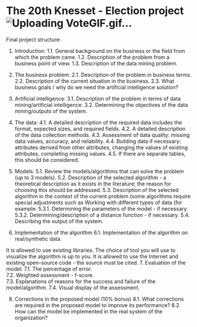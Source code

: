 # The 20th Knesset - Election project ![Uploading VoteGIF.gif…]()

Final project structure:

1. Introduction: 
1.1. General background on the business or the field from which the problem came. 
1.2. Description of the problem from a business point of view. 
1.3. Description of the data mining problem.

2. The business problem:
2.1. Description of the problem in business terms. 
2.2. Description of the current situation in the business. 
2.3. What business goals / why do we need the artificial intelligence solution?

3. Artificial intelligence: 
3.1. Description of the problem in terms of data mining/artificial intelligence. 
3.2. Determining the objectives of the data mining/outputs of the system. 

4. The data: 
4.1. A detailed description of the required data includes the format, expected sizes, and required fields. 
4.2. A detailed description of the data collection methods. 
4.3. Assessment of data quality: missing data values, accuracy, and reliability. 
4.4. Building data if necessary: attributes derived from other attributes, changing the values of existing attributes, completing missing values. 
4.5. If there are separate tables, this should be considered.

5. Models: 
5.1. Review the models/algorithms that can solve the problem (up to 3 models).
5.2. Description of the selected algorithm - a theoretical description as it exists in the literature; the reason for choosing this should be addressed. 
5.3. Description of the selected algorithm in the context of the current problem (some algorithms require special adjustments such as Working with different types of data (for example: 
5.3.1. Determining the parameters of the model - if necessary. 
5.3.2. Determining/description of a distance function - if necessary. 
5.4. Describing the output of the system.

6. Implementation of the algorithm 
6.1. Implementation of the algorithm on real/synthetic data.

It is allowed to use existing libraries.
The choice of tool you will use to visualize the algorithm is up to you.
It is allowed to use the Internet and existing open-source code - the source must be cited.
7. Evaluation of the model:
7.1. The percentage of error.  
7.2. Weighted assessment - f-score.  
7.3. Explanations of reasons for the success and failure of the model/algorithm. 
7.4. Visual display of the assessment.

8. Corrections in the proposed model (10% bonus) 
8.1. What corrections are required in the proposed model to improve its performance? 
8.2. How can the model be implemented in the real system of the organization?
